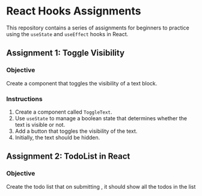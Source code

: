 # React Hooks Assignments

This repository contains a series of assignments for beginners to practice using the `useState` and `useEffect` hooks in React.


## Assignment 1: Toggle Visibility

### Objective
Create a component that toggles the visibility of a text block.

### Instructions
1. Create a component called `ToggleText`.
2. Use `useState` to manage a boolean state that determines whether the text is visible or not.
3. Add a button that toggles the visibility of the text.
4. Initially, the text should be hidden.

## Assignment 2: TodoList in React

### Objective
Create the todo list that on submitting , it should show all the todos in the list
